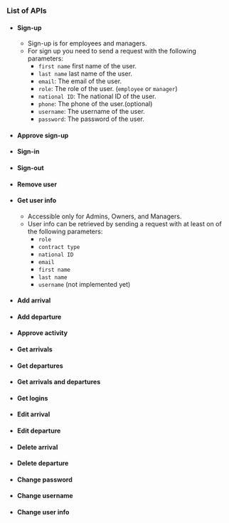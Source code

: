### List of APIs

- #### Sign-up
  - Sign-up is for employees and managers.
  - For sign up you need to send a request with the following parameters:
    - `first name` first name of the user.
    - `last name` last name of the user.
    - `email`: The email of the user.
    - `role`: The role of the user. (`employee` or `manager`)
    - `national ID`: The national ID of the user.
    - `phone`: The phone of the user.(optional)
    - `username`: The username of the user.
    - `password`: The password of the user.

- #### Approve sign-up
- #### Sign-in
- #### Sign-out
- #### Remove user
- #### Get user info
  - Accessible only for Admins, Owners, and Managers.
  - User info can be retrieved by sending a request with at least on of the following parameters:
    - `role`
    - `contract type`
    - `national ID`
    - `email`
    - `first name`
    - `last name`
    - `username` (not implemented yet)

- #### Add arrival
- #### Add departure
- #### Approve activity
- #### Get arrivals
- #### Get departures
- #### Get arrivals and departures
- #### Get logins
- #### Edit arrival
- #### Edit departure
- #### Delete arrival
- #### Delete departure
- #### Change password
- #### Change username
- #### Change user info


